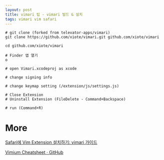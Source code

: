 ```yaml
---
layout: post
title: vimari 팁 - vimari 빌드 & 설치
tags: vimari vim safari
---
```


```
# git clone (forked from televator-apps/vimari) 
git clone https://github.com/xiote/vimari.git github.com/xiote/vimari

cd github.com/xiote/vimari

# Finder 앱 열기
o

# open Vimari.xcodeproj as xcode

# change signing info

# change keymap setting (/extension/js/settings.js)

# Close Extension 
# Uninstall Extension (FileDelete - Command+Backspace)

# run (Command+R)
```


# More
[Safari에 Vim Extension 설치하기: vimari 가이드](https://sweetdev.tistory.com/m/178)

[Vimium Cheatsheet · GitHub](https://gist.github.com/vapidbabble/313599)

